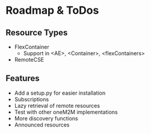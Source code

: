 # Roadmap & ToDos

## Resource Types
- FlexContainer
    - Support in &lt;AE>, &lt;Container>, &lt;flexContainers>
- RemoteCSE

## Features 
- Add a setup.py for easier installation
- Subscriptions
- Lazy retrieval of remote resources 
- Test with other oneM2M implementations
- More discovery functions
- Announced resources
